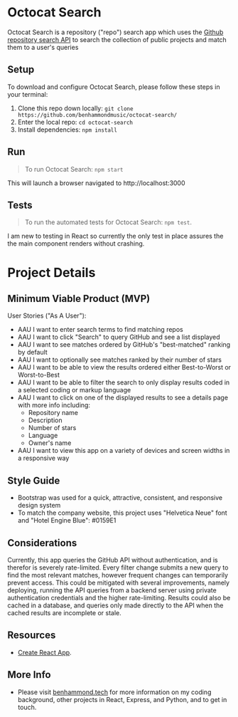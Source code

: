 # Octocat Search

Octocat Search is a repository ("repo") search app which uses the [Github repository search API](https://docs.github.com/en/rest/reference/search#search-repositories) to search the collection of public projects and match them to a user's queries

## Setup

To download and configure Octocat Search, please follow these steps in your terminal:

1. Clone this repo down locally: `git clone https://github.com/benhammondmusic/octocat-search/`
2. Enter the local repo: `cd octocat-search`
3. Install dependencies: `npm install`

## Run

> To run Octocat Search: `npm start`

This will launch a browser navigated to http://localhost:3000

## Tests

> To run the automated tests for Octocat Search: `npm test`.

I am new to testing in React so currently the only test in place assures the the main <App /> component renders without crashing.

# Project Details

## Minimum Viable Product (MVP)

User Stories ("As A User"):

- AAU I want to enter search terms to find matching repos
- AAU I want to click "Search" to query GitHub and see a list displayed
- AAU I want to see matches ordered by GitHub's "best-matched" ranking by default
- AAU I want to optionally see matches ranked by their number of stars
- AAU I want to be able to view the results ordered either Best-to-Worst or Worst-to-Best
- AAU I want to be able to filter the search to only display results coded in a selected coding or markup language
- AAU I want to click on one of the displayed results to see a details page with more info including:
  - Repository name
  - Description
  - Number of stars
  - Language
  - Owner's name
- AAU I want to view this app on a variety of devices and screen widths in a responsive way

## Style Guide

- Bootstrap was used for a quick, attractive, consistent, and responsive design system
- To match the company website, this project uses "Helvetica Neue" font and "Hotel Engine Blue": #0159E1

## Considerations

Currently, this app queries the GitHub API without authentication, and is therefor is severely rate-limited. Every filter change submits a new query to find the most relevant matches, however frequent changes can temporarily prevent access. This could be mitigated with several improvements, namely deploying, running the API queries from a backend server using private authentication credentials and the higher rate-limiting. Results could also be cached in a database, and queries only made directly to the API when the cached results are incomplete or stale.

## Resources

- [Create React App](https://github.com/facebook/create-react-app).

## More Info

- Please visit [benhammond.tech](https://benhammond.tech) for more information on my coding background, other projects in React, Express, and Python, and to get in touch.
